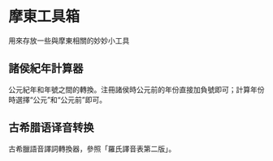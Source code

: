 # 摩東工具箱
用來存放一些與摩東相關的妙妙小工具

## 諸侯紀年計算器
公元紀年和年號之間的轉換。注冊諸侯時公元前的年份直接加負號即可；計算年份時選擇“公元”和“公元前”即可。

## 古希腊语译音转换
古希臘語音譯詞轉換器，參照「羅氏譯音表第二版」。
